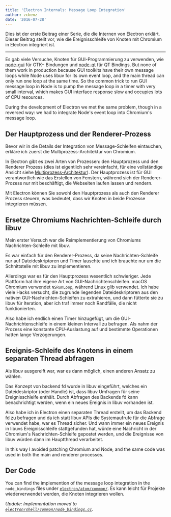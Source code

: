 ```yaml
---
title: 'Electron Internals: Message Loop Integration'
author: zcbenz
date: '2016-07-28'
---
```


Dies ist der erste Beitrag einer Serie, die die Internen von Electron erklärt. Dieser Beitrag stellt vor, wie die Ereignisschleife von Knoten mit Chromium in Electron integriert ist.

---

Es gab viele Versuche, Knoten für GUI-Programmierung zu verwenden, wie [node-gui](https://github.com/zcbenz/node-gui) für GTK+ Bindungen und [node-qt](https://github.com/arturadib/node-qt) für QT Bindings. But none of them work in production because GUI toolkits have their own message loops while Node uses libuv for its own event loop, and the main thread can only run one loop at the same time. So the common trick to run GUI message loop in Node is to pump the message loop in a timer with very small interval, which makes GUI interface response slow and occupies lots of CPU resources.

During the development of Electron we met the same problem, though in a reversed way: we had to integrate Node's event loop into Chromium's message loop.

## Der Hauptprozess und der Renderer-Prozess

Bevor wir in die Details der Integration von Message-Schleifen eintauchen, erkläre ich zuerst die Multiprozess-Architektur von Chromium.

In Electron gibt es zwei Arten von Prozessen: den Hauptprozess und den Renderer Prozess (dies ist eigentlich sehr vereinfacht, für eine vollständige Ansicht siehe [Multiprozess-Architektur](http://dev.chromium.org/developers/design-documents/multi-process-architecture)). Der Hauptprozess ist für GUI verantwortlich wie das Erstellen von Fenstern, während sich der Renderer-Prozess nur mit beschäftigt, die Webseiten laufen lassen und rendern.

Mit Electron können Sie sowohl den Hauptprozess als auch den Renderer Prozess steuern, was bedeutet, dass wir Knoten in beide Prozesse integrieren müssen.

## Ersetze Chromiums Nachrichten-Schleife durch libuv

Mein erster Versuch war die Reimplementierung von Chromiums Nachrichten-Schleife mit libuv.

Es war einfach für den Renderer-Prozess, da seine Nachrichten-Schleife nur auf Dateideskriptoren und Timer lauschte und ich brauchte nur um die Schnittstelle mit libuv zu implementieren.

Allerdings war es für den Hauptprozess wesentlich schwieriger. Jede Plattform hat ihre eigene Art von GUI-Nachrichtenschleifen. macOS Chromium verwendet `NSRunLoop`, während Linux glib verwendet. Ich habe viele Hacks versucht, die zugrunde liegenden Dateideskriptoren aus den nativen GUI-Nachrichten-Schleifen zu extrahieren, und dann fütterte sie zu libuv für Iteration, aber ich traf immer noch Randfälle, die nicht funktionierten.

Also habe ich endlich einen Timer hinzugefügt, um die GUI-Nachrichtenschleife in einem kleinen Intervall zu befragen. Als nahm der Prozess eine konstante CPU-Auslastung auf und bestimmte Operationen hatten lange Verzögerungen.

## Ereignis-Schleife des Knotens in einem separaten Thread abfragen

Als libuv ausgereift war, war es dann möglich, einen anderen Ansatz zu wählen.

Das Konzept von backend fd wurde in libuv eingeführt, welches ein Dateideskriptor (oder Handle) ist, dass libuv Umfragen für seine Ereignisschleife enthält. Durch Abfragen des Backends fd kann benachrichtigt werden, wenn ein neues Ereignis in libuv vorhanden ist.

Also habe ich in Electron einen separaten Thread erstellt, um das Backend fd zu befragen und da ich statt libuv APIs die Systemaufrufe für die Abfrage verwendet habe, war es Thread sicher. Und wann immer ein neues Ereignis in libuvs Ereignisschleife stattgefunden hat, würde eine Nachricht in der Chromium's Nachrichten-Schleife gepostet werden, und die Ereignisse von libuv würden dann im Hauptthread verarbeitet.

In this way I avoided patching Chromium and Node, and the same code was used in both the main and renderer processes.

## Der Code

You can find the implemention of the message loop integration in the `node_bindings` files under [`electron/atom/common/`][node-bindings]. Es kann leicht für Projekte wiederverwendet werden, die Knoten integrieren wollen.

*Update: Implementation moved to [`electron/shell/common/node_bindings.cc`](https://github.com/electron/electron/blob/master/shell/common/node_bindings.cc).*

[node-bindings]: https://github.com/electron/electron/tree/main/atom/common
